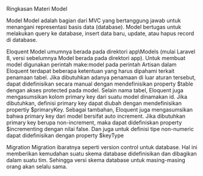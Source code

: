 Ringkasan Materi Model

Model
Model adalah bagian dari MVC yang bertanggung jawab untuk menangani representasi basis 
data (database). Model bertugas untuk melakukan query ke database, insert data baru, update, 
atau hapus record di database.

Eloquent
Model umumnya berada pada direktori app\Models (mulai Laravel 8, versi sebelumnya Model 
berada pada direktori app). Untuk membuat model digunakan perintah make:model pada perintah 
Artisan dalam Eloquent terdapat beberapa ketentuan yang harus dipahami terkait penamaan tabel. 
Jika dibutuhkan adanya penamaan di luar aturan tersebut, dapat didefinisikan secara manual 
dengan mendefinisikan property $table dengan akses protected pada model. Selain nama tabel, 
Eloquent juga mengasumsikan kolom primary key dari suatu model dinamakan id. Jika 
dibutuhkan, definisi primary key dapat diubah dengan mendefinisikan propertiy $primaryKey. 
Sebagai tambahan, Eloquent juga mengasumsikan bahwa primary key dari model bersifat auto 
increment. Jika dibutuhkan primary key berupa non-increment, maka dapat didefiniskan property 
$incrementing dengan nilai false. Dan juga untuk definisi tipe non-numeric dapat didefinisikan 
dengan property $keyType

Migration
Migration ibaratnya seperti version control untuk database. Hal ini memberikan kemudahan suatu 
skema database didefinisikan dan dibagikan dalam suatu tim. Sehingga versi skema database 
untuk masing-masing orang akan selalu sama. 